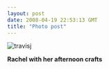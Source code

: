 ```yaml
---
layout: post
date: 2008-04-19 22:53:13 GMT
title: "Photo post"
---
```

![travisj](/images/98dfa73efb1ce2e2adca8072f4a0d88cb3d4c445da6ca85c2880023b3c45c5c9.jpg)

<b>Rachel with her afternoon crafts</b>